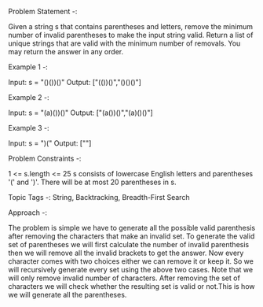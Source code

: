 Problem Statement -:

Given a string s that contains parentheses and letters, remove the minimum number of invalid parentheses to make the input string valid.
Return a list of unique strings that are valid with the minimum number of removals. You may return the answer in any order.

Example 1 -:

Input: s = "()())()"
Output: ["(())()","()()()"]

Example 2 -:

Input: s = "(a)())()"
Output: ["(a())()","(a)()()"]

Example 3 -:

Input: s = ")("
Output: [""]

Problem Constraints -:

1 <= s.length <= 25
s consists of lowercase English letters and parentheses '(' and ')'.
There will be at most 20 parentheses in s.

Topic Tags -: String, Backtracking, Breadth-First Search

Approach -:

The problem is simple we have to generate all the possible valid parenthesis after removing the characters that make an invalid set. To generate the valid set of parentheses we will first calculate the number
of invalid parenthesis then we will remove all the invalid brackets to get the answer. Now every character comes with two choices either we can remove it or keep it. So we will recursively generate every set
using the above two cases. Note that we will only remove invalid number of characters. After removing the set of characters we will check whether the resulting set is valid or not.This is how we will generate
all the parentheses.
